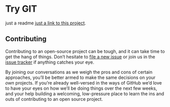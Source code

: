 # Try GIT

just a readme [just a link to this project](https://github.com/fredbey/try_git).

## Contributing

Contributing to an open-source project can be tough, and it can take time to get the hang of things. Don’t hesitate to [file a new issue](https://github.com/fredbey/try_git/issues/new) or join us in the [issue tracker](https://github.com/fredbey/try_git/issues) if anything catches your eye.

By joining our conversations as we weigh the pros and cons of certain approaches, you’ll be better armed to make the same decisions on your *own* projects. If you’re already well-versed in the ways of GitHub we’d love to have your eyes on how we’ll be doing things over the next few weeks, and your help building a welcoming, low-pressure place to learn the ins and outs of contributing to an open source project.
